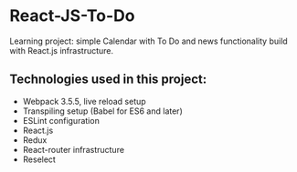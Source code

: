 # React-JS-To-Do

Learning project: simple Calendar with To Do and news functionality build with React.js infrastructure.

## Technologies used in this project:
* Webpack 3.5.5, live reload setup
* Transpiling setup (Babel for ES6 and later)
* ESLint configuration
* React.js
* Redux
* React-router infrastructure
* Reselect
